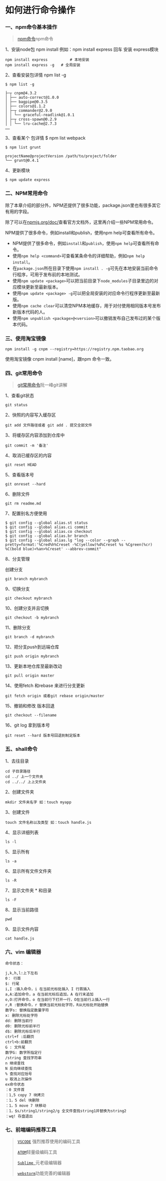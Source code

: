 # 如何进行命令操作

### 一、npm命令基本操作

>  [npm命令](http://www.runoob.com/nodejs/nodejs-npm.html)npm命令

1、安装node包  npm install <Module Name> 例如：npm install express 回车 安装 express模块

```
npm install express          # 本地安装
npm install express -g   # 全局安装
```

2、查看安装包详情 npm list -g

```
$ npm list -g

├─┬ cnpm@4.3.2
│ ├── auto-correct@1.0.0
│ ├── bagpipe@0.3.5
│ ├── colors@1.1.2
│ ├─┬ commander@2.9.0
│ │ └── graceful-readlink@1.0.1
│ ├─┬ cross-spawn@0.2.9
│ │ └── lru-cache@2.7.3
……
```

3、查看某个 包详情 $ npm list webpack

```
$ npm list grunt

projectName@projectVersion /path/to/project/folder
└── grunt@0.4.1
```

4、更新模块

```
$ npm update express
```

### 二、NPM常用命令

除了本章介绍的部分外，NPM还提供了很多功能，package.json里也有很多其它有用的字段。

除了可以在[npmjs.org/doc/](https://npmjs.org/doc/)查看官方文档外，这里再介绍一些NPM常用命令。

NPM提供了很多命令，例如install和publish，使用npm help可查看所有命令。

- NPM提供了很多命令，例如`install`和`publish`，使用`npm help`可查看所有命令。
- 使用`npm help <command>`可查看某条命令的详细帮助，例如`npm help install`。
- 在`package.json`所在目录下使用`npm install . -g`可先在本地安装当前命令行程序，可用于发布前的本地测试。
- 使用`npm update <package>`可以把当前目录下`node_modules`子目录里边的对应模块更新至最新版本。
- 使用`npm update <package> -g`可以把全局安装的对应命令行程序更新至最新版。
- 使用`npm cache clear`可以清空NPM本地缓存，用于对付使用相同版本号发布新版本代码的人。
- 使用`npm unpublish <package>@<version>`可以撤销发布自己发布过的某个版本代码。

### 三、使用淘宝镜像

```
npm install -g cnpm --registry=https://registry.npm.taobao.org
```

使用淘宝镜像   cnpm install [name]，跟npm 命令一致。



### 四、git常用命令

> [git常用命令](https://www.liaoxuefeng.com/wiki/0013739516305929606dd18361248578c67b8067c8c017b000/)阮一峰git讲解

1、查看git状态

```
git status

```

2、快照的内容写入缓存区

```
git add 文件路径或者 git add . 提交全部文件

```

3、将缓存区内容添加到仓库中

```
git commit -m '备注'

```

4、取消已缓存区的内容

```
git reset HEAD

```

5、查看版本号

```
git onreset --hard

```

6、删除文件

```
git rm readme.md

```

7、配置别名方便使用

```
$ git config --global alias.st status
$ git config --global alias.ci commit
$ git config --global alias.co checkout
$ git config --global alias.br branch
$ git config --global alias.lg "log --color --graph --pretty=format:'%Cred%h%Creset -%C(yellow)%d%Creset %s %Cgreen(%cr) %C(bold blue)<%an>%Creset' --abbrev-commit"

```

8、分支管理

创建分支

```
git branch mybranch

```

9、切换分支

```
git checkout mybranch

```

10、创建分支并且切换

```
git checkout -b mybranch

```

11、删除分支

```
git branch -d mybranch

```

12、把分支push到远端仓库

```
git push origin mybranch

```

13、更新本地仓库至最新改动

```
git pull origin master

```

14、使用fetch 和rebase 来进行分支更新

```
git fetch origin 或者git rebase origin/master

```

15、撤销和修改 版本回退

```
git checkout --filename

```

16、git log 拿到版本号

```
git reset --hard 版本号回退到制定版本
```

### 五、shall命令

1、去往目录

```
cd 子目录路径
cd ../ 上一个文件夹
cd ../../ 上上文件夹
```

2、创建文件夹

```
mkdir 文件夹名字 如：touch myapp
```

3、创建文件

```
touch 文件名称以及类型 如：touch handle.js
```

4、显示详细列表

```
ls -l
```

5、显示所有

```
ls -a
```

6、显示所有文件文件夹

```
ls -R
```

7、显示文件夹 * 和目录

```
ls -F
```

8、显示当前路径

```
pwd
```

9、显示文件内容

```
cat handle.js
```

### 六、vim 编辑器

```
命令状态：

j,k,h,l:上下左右
0： 行首
$: 行尾
i,I :插入命令，i 在当前光标处插入 I 行首插入
a,A:追加命令，a 在当前光标后追加，A 在行末追加
o,O:打开命令，o 在当前行下打开一行，O在当前行上插入一行
r,R :替换命令，r 替换当前光标处字符，R从光标处开始替换
数字s: 替换指定数量字符
x: 删除光标处字符
dd: 删除当前行
d0: 删除光标前半行
d$: 删除光标后半行
ctrl+f :后翻页
ctrl+b:前翻页
G : 文件尾
数字G: 数字所指定行
/string 查找字符串
n 继续查找
N 反向继续查找
% 查找对应括号
u 取消上次操作
ex命令状态
：0 文件首
：1,5 copy 7 块拷贝
：1，5 del 块删除
：1，5 move 7 块移动
：1，$s/string1/string2/g 全文件查找string1并替换为string2
：wq! 存盘退出

```

### 七、前端编码推荐工具

> [`VSCODE`](https://code.visualstudio.com/) 强烈推荐使用的编码工具
>
> [`ATOM`](https://atom.io/)轻量级编码工具
>
> [`Sublime `](http://rj.baidu.com/soft/detail/25836.html?ald)元老级编辑器
>
> [`webstorm`](http://www.jetbrains.com/webstorm/)功能完善的编辑器

